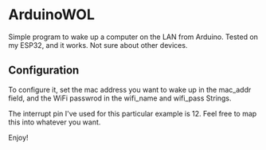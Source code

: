 # ArduinoWOL

Simple program to wake up a computer on the LAN from Arduino. Tested on my
ESP32, and it works. Not sure about other devices. 

## Configuration

To configure it, set the mac address you want to wake up in the mac_addr field, 
and the WiFi passwrod in the wifi_name and wifi_pass Strings. 

The interrupt pin I've used for this particular example is 12. Feel free to map
this into whatever you want.

Enjoy!
